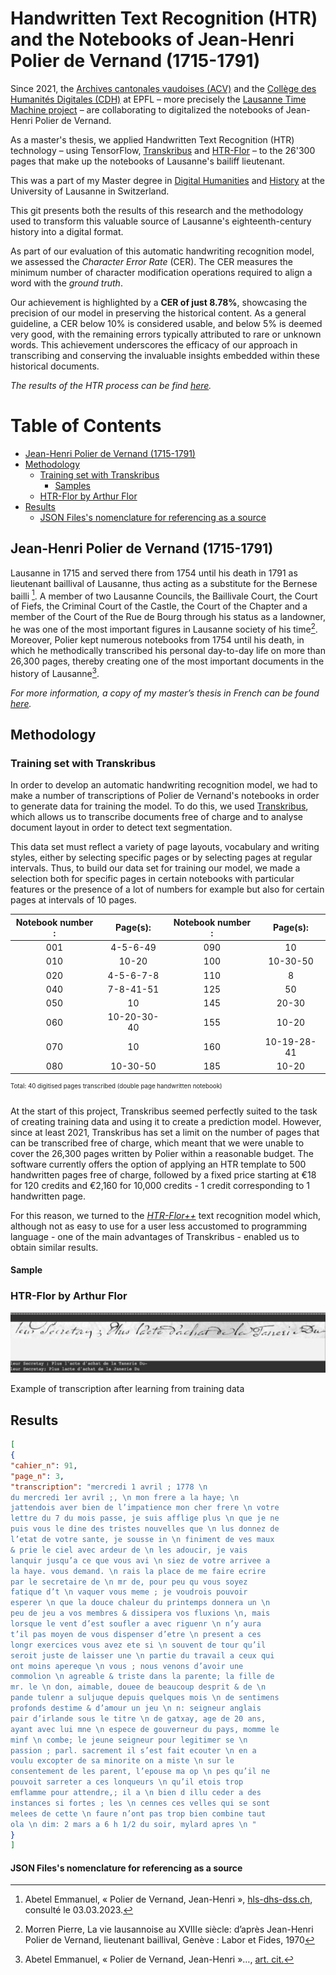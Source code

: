 # Handwritten Text Recognition (HTR) and the Notebooks of Jean-Henri Polier de Vernand (1715-1791)

Since 2021, the [Archives cantonales vaudoises (ACV)](https://www.vd.ch/toutes-les-autorites/archives-cantonales-vaudoises-acv) and the [Collège des Humanités Digitales (CDH)](https://www.epfl.ch/schools/cdh/fr/) at EPFL – more precisely the [Lausanne Time Machine project](https://www.epfl.ch/schools/cdh/lausanne-time-machine/fr/lausanne-time-machine/) – are collaborating to digitalized the notebooks of Jean-Henri Polier de Vernand. 

As a master's thesis, we applied Handwritten Text Recognition (HTR) technology – using TensorFlow, [Transkribus](https://readcoop.eu/transkribus/) and [HTR-Flor](https://github.com/arthurflor23/handwritten-text-recognition) – to the 26'300 pages that make up the notebooks of Lausanne's bailiff lieutenant. 

This was a part of my Master degree in [Digital Humanities](https://www.unil.ch/lettres/fr/home/menuinst/formations/master-en-humanites-numeriques.html) and [History](https://www.unil.ch/hist/fr/home/menuinst/formations/maitrise-universitaire-1.html) at the University of Lausanne in Switzerland. 

This git presents both the results of this research and the methodology used to transform this valuable source of Lausanne's eighteenth-century history into a digital format.

As part of our evaluation of this automatic handwriting recognition model, we assessed the *Character Error Rate* (CER). The CER measures the minimum number of character modification operations required to align a word with the *ground truth*. 

Our achievement is highlighted by a **CER of just 8.78%**, showcasing the precision of our model in preserving the historical content. As a general guideline, a CER below 10% is considered usable, and below 5% is deemed very good, with the remaining errors typically attributed to rare or unknown words. This achievement underscores the efficacy of our approach in transcribing and conserving the invaluable insights embedded within these historical documents.


*The results of the HTR process can be find [here]().* <!-- AJOUTER LIEN RELATIF -->

Table of Contents
=================
* [Jean-Henri Polier de Vernand (1715-1791)](#jean-henri-polier-de-vernand-1715-1791)
* [Methodology](#methodology)
    * [Training set with Transkribus](#training-set-with-transkribus)
        * [Samples](#sample)
    * [HTR-Flor by Arthur Flor](#htr-flor-by-arthur-flor)
* [Results](#results)
    * [JSON Files's nomenclature for referencing as a source](#json-filess-nomenclature-for-referencing-as-a-source)


## Jean-Henri Polier de Vernand (1715-1791)
Lausanne in 1715 and served there from 1754 until his death in 1791 as lieutenant baillival of Lausanne, thus acting as a substitute for the Bernese bailli [^1]. A member of two Lausanne Councils, the Baillivale Court, the Court of Fiefs, the Criminal Court of the Castle, the Court of the Chapter and a member of the Court of the Rue de Bourg through his status as a landowner, he was one of the most important figures in Lausanne society of his time[^2]. Moreover, Polier kept numerous notebooks from 1754 until his death, in which he methodically transcribed his personal day-to-day life on more than 26,300 pages, thereby creating one of the most important documents in the history of Lausanne[^3].

*For more information, a copy of my master’s thesis in French can be found [here](Master_thesis_Kauffmann_2023.pdf).* 

[^1]: Abetel Emmanuel, « Polier de Vernand, Jean-Henri », [hls-dhs-dss.ch](https://hls-dhs-dss.ch/articles/017839/2009-04-20/), consulté le 03.03.2023.
[^2]: Morren Pierre, La vie lausannoise au XVIIIe siècle: d’après Jean-Henri Polier de Vernand, lieutenant baillival, Genève : Labor et Fides, 1970
[^3]: Abetel Emmanuel, « Polier de Vernand, Jean-Henri »…, [art. cit.](https://hls-dhs-dss.ch/articles/017839/2009-04-20/)


## Methodology 

### Training set with Transkribus 

In order to develop an automatic handwriting recognition model, we had to make a number of transcriptions of Polier de Vernand's notebooks in order to generate data for training the model. To do this, we used [Transkribus](https://readcoop.eu/transkribus/), which allows us to transcribe documents free of charge and to analyse document layout in order to detect text segmentation.

This data set must reflect a variety of page layouts, vocabulary and writing styles, either by selecting specific pages or by selecting pages at regular intervals. Thus, to build our data set for training our model, we made a selection both for specific pages in certain notebooks with particular features or the presence of a lot of numbers for example but also for certain pages at intervals of 10 pages.

| Notebook number : | Page(s): | Notebook number : | Page(s):  |
|:---------:|:---------:|:---------:|:---------:|
| 001 | 4-5-6-49 | 090 | 10 |
| 010 | 10-20 | 100 | 10-30-50 |
| 020 | 4-5-6-7-8 | 110 | 8 |
| 040 | 7-8-41-51 | 125 | 50 |
| 050 | 10 | 145 | 20-30 |
| 060 | 10-20-30-40 | 155 | 10-20 |
| 070 | 10 | 160 | 10-19-28-41 |
| 080 | 10-30-50| 185 | 10-20 |

<sup><sup>Total: 40 digitised pages transcribed (double page handwritten notebook)</sup></sup>

At the start of this project, Transkribus seemed perfectly suited to the task of creating training data and using it to create a prediction model. However, since at least 2021, Transkribus has set a limit on the number of pages that can be transcribed free of charge, which meant that we were unable to cover the 26,300 pages written by Polier within a reasonable budget. The software currently offers the option of applying an HTR template to 500 handwritten pages free of charge, followed by a fixed price starting at €18 for 120 credits and €2,160 for 10,000 credits - 1 credit corresponding to 1 handwritten page.

For this reason, we turned to the [*HTR-Flor++*](#htr-flor-by-arthur-flor) text recognition model which, although not as easy to use for a user less accustomed to programming language - one of the main advantages of Transkribus - enabled us to obtain similar results. 

#### Sample 

<!-- Mettre un exemple de reconnaissance des pages du cahiers  -->



### HTR-Flor by Arthur Flor 
<!-- Preentrainement sur Bentham Data Set -->

![Example of transcription after learning from training data](Sample_1.png)


Example of transcription after learning from training data


## Results 



``` json
[
{
"cahier_n": 91,
"page_n": 3,
"transcription": "mercredi 1 avril ; 1778 \n
du mercredi 1er avril ;, \n mon frere a la haye; \n
jattendois aver bien de l’impatience mon cher frere \n votre
lettre du 7 du mois passe, je suis afflige plus \n que je ne
puis vous le dine des tristes nouvelles que \n lus donnez de
l’etat de votre sante, je sousse in \n finiment de ves maux
& prie le ciel avec ardeur de \n les adoucir, je vais
lanquir jusqu’a ce que vous avi \n siez de votre arrivee a
la haye. vous demand. \n rais la place de me faire ecrire
par le secretaire de \n mr de, pour peu qu vous soyez
fatique d’t \n vaquer vous meme ; je voudrois pouvoir
esperer \n que la douce chaleur du printemps donnera un \n
peu de jeu a vos membres & dissipera vos fluxions \n, mais
lorsque le vent d’est soufler a avec riguenr \n n’y aura
t’il pas moyen de vous dispenser d’etre \n present a ces
longr exercices vous avez ete si \n souvent de tour qu’il
seroit juste de laisser une \n partie du travail a ceux qui
ont moins apereque \n vous ; nous venons d’avoir une
commolion \n agreable & triste dans la parente; la fille de
mr. le \n don, aimable, douee de beaucoup desprit & de \n
pande tulenr a suljuque depuis quelques mois \n de sentimens
profonds destime & d’amour un jeu \n n: seigneur anglais
pair d’irlande sous le titre \n de gatxay, age de 20 ans,
ayant avec lui mne \n espece de gouverneur du pays, momme le
minf \n combe; le jeune seigneur pour legitimer se \n
passion ; parl. sacrement il s’est fait ecouter \n en a
voulu excopter de sa minorite on a miste \n sur le
consentement de les parent, l’epouse ma op \n pes qu’il ne
pouvoit sarreter a ces lonqueurs \n qu’il etois trop
emflamme pour attendre,; il a \n bien d illu ceder a des
instances si fortes ; les \n cennes ces velles qui se sont
melees de cette \n faure n’ont pas trop bien combine taut
ola \n dim: 2 mars a 6 h 1/2 du soir, mylard apres \n "
}
]
```


#### JSON Files's nomenclature for referencing as a source 
<!-- Explication des numéros de pages etc.  -->